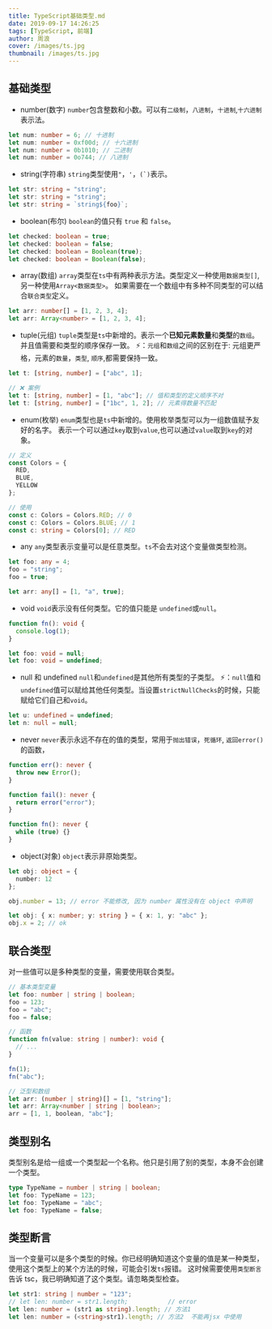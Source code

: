```yaml
---
title: TypeScript基础类型.md
date: 2019-09-17 14:26:25
tags: [TypeScript, 前端]
author: 周浪
cover: /images/ts.jpg
thumbnail: /images/ts.jpg
---
```


## 基础类型

- number(数字)
  `number`包含整数和小数。可以有`二级制`，`八进制`，`十进制`,`十六进制`表示法。

```typescript
let num: number = 6; // 十进制
let num: number = 0xf00d; // 十六进制
let num: number = 0b1010; // 二进制
let num: number = 0o744; // 八进制
```

- string(字符串)
  `string`类型使用`"`，`'`，`` (`) ``表示。

```typescript
let str: string = "string";
let str: string = "string";
let str: string = `string${foo}`;
```

- boolean(布尔)
  `boolean`的值只有 `true` 和 `false`。

```typescript
let checked: boolean = true;
let checked: boolean = false;
let checked: boolean = Boolean(true);
let checked: boolean = Boolean(false);
```
<!-- more -->

- array(数组)
  `array`类型在`ts`中有两种表示方法。类型定义一种使用`数据类型[]`,另一种使用`Array<数据类型>`。
  如果需要在一个数组中有多种不同类型的可以结合`联合类型`定义。

```typescript
let arr: number[] = [1, 2, 3, 4];
let arr: Array<number> = [1, 2, 3, 4];
```

- tuple(元组)
  `tuple`类型是`ts`中新增的。表示一个**已知元素数量**和**类型**的`数组`。并且值需要和类型的顺序保存一致。
  ⚡️：`元组`和`数组`之间的区别在于: 元组更严格，元素的`数量`，`类型`, `顺序`,都需要保持一致。

```typescript
let t: [string, number] = ["abc", 1];

// ❌ 案例
let t: [string, number] = [1, "abc"]; // 值和类型的定义顺序不对
let t: [string, number] = ["1bc", 1, 2]; // 元素得数量不匹配
```

- enum(枚举)
  `enum`类型也是`ts`中新增的。使用枚举类型可以为一组数值赋予友好的名字。
  表示一个可以通过`key`取到`value`,也可以通过`value`取到`key`的对象。

```typescript
// 定义
const Colors = {
  RED,
  BLUE,
  YELLOW
};

// 使用
const c: Colors = Colors.RED; // 0
const c: Colors = Colors.BLUE; // 1
const c: string = Colors[0]; // RED
```

- any
  `any`类型表示变量可以是任意类型。`ts`不会去对这个变量做类型检测。

```typescript
let foo: any = 4;
foo = "string";
foo = true;

let arr: any[] = [1, "a", true];
```

- void
  `void`表示没有任何类型。它的值只能是 `undefined`或`null`。

```typescript
function fn(): void {
  console.log(1);
}

let foo: void = null;
let foo: void = undefined;
```

- null 和 undefined
  `null`和`undefined`是其他所有类型的子类型。
  ⚡️：`null`值和`undefined`值可以赋给其他任何类型。当设置`strictNullChecks`的时候，只能赋给它们自己和`void`。

```typescript
let u: undefined = undefined;
let n: null = null;
```

- never
  `never`表示永远不存在的值的类型，常用于`抛出错误`，`死循环`, `返回error()`的函数，

```typescript
function err(): never {
  throw new Error();
}

function fail(): never {
  return error("error");
}

function fn(): never {
  while (true) {}
}
```

- object(对象)
  `object`表示非原始类型。

```typescript
let obj: object = {
  number: 12
};

obj.number = 13; // error 不能修改, 因为 number 属性没有在 object 中声明

let obj: { x: number; y: string } = { x: 1, y: "abc" };
obj.x = 2; // ok
```

## 联合类型

对一些值可以是多种类型的变量，需要使用联合类型。

```typescript
// 基本类型变量
let foo: number | string | boolean;
foo = 123;
foo = "abc";
foo = false;

// 函数
function fn(value: string | number): void {
  // ...
}

fn(1);
fn("abc");

// 泛型和数组
let arr: (number | string)[] = [1, "string"];
let arr: Array<number | string | boolean>;
arr = [1, 1, boolean, "abc"];
```

## 类型别名

类型别名是给一组或一个类型起一个名称。他只是引用了别的类型，本身不会创建一个类型。

```typescript
type TypeName = number | string | boolean;
let foo: TypeName = 123;
let foo: TypeName = "abc";
let foo: TypeName = false;
```

## 类型断言

当一个变量可以是多个类型的时候。你已经明确知道这个变量的值是某一种类型，使用这个类型上的某个方法的时候，可能会引发`ts`报错。
这时候需要使用`类型断言`告诉 tsc，我已明确知道了这个类型。请忽略类型检查。

```typescript
let str1: string | number = "123";
// let len: number = str1.length;           // error
let len: number = (str1 as string).length; // 方法1
let len: number = (<string>str1).length; // 方法2  不能再jsx 中使用
```